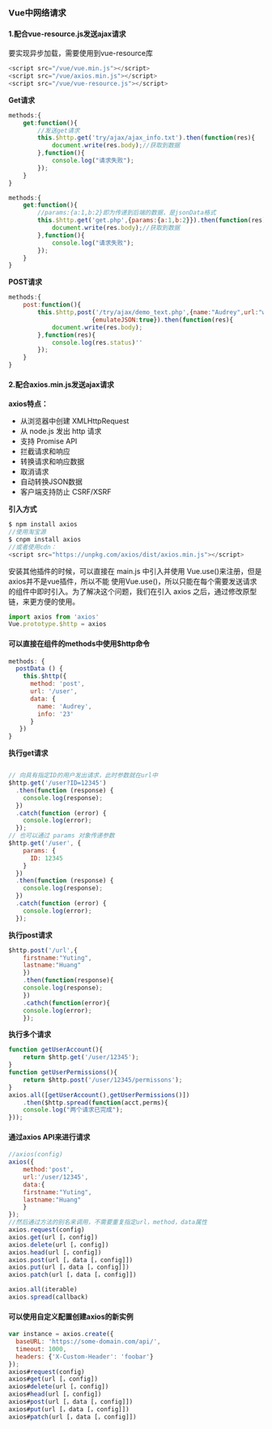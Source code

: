 ### Vue中网络请求

#### 1.配合vue-resource.js发送ajax请求

要实现异步加载，需要使用到vue-resource库

```js
<script src="/vue/vue.min.js"></script>
<script src="/vue/axios.min.js"></script>
<script src="/vue/vue-resource.js"></script>
```

**Get请求**

```js
methods:{
    get:function(){
        //发送get请求
        this.$http.get('try/ajax/ajax_info.txt').then(function(res){
            document.write(res.body);//获取到数据
        },function(){
            console.log("请求失败");
        });
    }
}
```

```js
methods:{
    get:function(){
        //params:{a:1,b:2}即为传递到后端的数据，是jsonData格式
        this.$http.get('get.php',{params:{a:1,b:2}}).then(function(res){
            document.write(res.body);//获取到数据
        },function(){
            console.log("请求失败");
        });
    }
}
```

**POST请求**

```js
methods:{
    post:function(){
        this.$http,post('/try/ajax/demo_text.php',{name:"Audrey",url:"www.baidu.com"},
                       {emulateJSON:true}).then(function(res){
            document.write(res.body);
        },function(res){
            console.log(res.status)''
        });
    }
}
```

#### 2.配合axios.min.js发送ajax请求

**axios特点：**

- 从浏览器中创建 XMLHttpRequest
- 从 node.js 发出 http 请求
- 支持 Promise API
- 拦截请求和响应
- 转换请求和响应数据
- 取消请求
- 自动转换JSON数据
- 客户端支持防止 CSRF/XSRF

**引入方式**

```js
$ npm install axios
//使用淘宝源
$ cnpm install axios
//或者使用cdn：
<script src="https://unpkg.com/axios/dist/axios.min.js"></script>
```

安装其他插件的时候，可以直接在 main.js 中引入并使用 Vue.use()来注册，但是 axios并不是vue插件，所以不能 使用Vue.use()，所以只能在每个需要发送请求的组件中即时引入。为了解决这个问题，我们在引入 axios 之后，通过修改原型链，来更方便的使用。

```js
import axios from 'axios'
Vue.prototype.$http = axios
```

#### **可以直接在组件的methods中使用$http命令**

```js
methods: {
  postData () {
    this.$http({
      method: 'post',
      url: '/user',
      data: {
        name: 'Audrey',
        info: '23'
      }
   })
}
```

**执行get请求**

```js

// 向具有指定ID的用户发出请求，此时参数就在url中
$http.get('/user?ID=12345')
  .then(function (response) {
    console.log(response);
  })
  .catch(function (error) {
    console.log(error);
  });
// 也可以通过 params 对象传递参数
$http.get('/user', {
    params: {
      ID: 12345
    }
  })
  .then(function (response) {
    console.log(response);
  })
  .catch(function (error) {
    console.log(error);
  });
```

**执行post请求**

```js
$http.post('/url',{
    firstname:"Yuting",
    lastname:"Huang"
    })
    .then(function(response){
    console.log(response);
    })
    .cathch(function(error){
    console.log(error);
    });
```

**执行多个请求**

```js
function getUserAccount(){
    return $http.get('/user/12345');
}
function getUserPermissions(){
    return $http.post('/user/12345/permissons');
}
axios.all([getUserAccount(),getUserPermissions()])
    .then($http.spread(function(acct,perms){
    console.log("两个请求已完成");
}));
```

#### **通过axios API来进行请求**

```js
//axios(config)
axios({
    method:'post',
    url:'/user/12345',
    data:{
    firstname:"Yuting",
    lastname:"Huang"
    }
});
//然后通过方法的别名来调用，不需要重复指定url，method，data属性
axios.request(config)
axios.get(url [，config])
axios.delete(url [，config])
axios.head(url [，config])
axios.post(url [，data [，config]])
axios.put(url [，data [，config]])
axios.patch(url [，data [，config]])

axios.all(iterable)
axios.spread(callback)
```

#### **可以使用自定义配置创建axios的新实例**

```js
var instance = axios.create({
  baseURL: 'https://some-domain.com/api/',
  timeout: 1000,
  headers: {'X-Custom-Header': 'foobar'}
});
axios#request(config)
axios#get(url [，config])
axios#delete(url [，config])
axios#head(url [，config])
axios#post(url [，data [，config]])
axios#put(url [，data [，config]])
axios#patch(url [，data [，config]])
```

